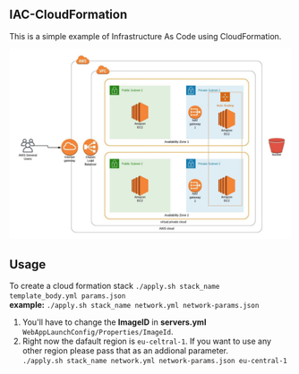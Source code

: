 ## IAC-CloudFormation
This is a simple example of Infrastructure As Code using CloudFormation.

![Infrastructure](/infrastructure.jpeg)

## Usage
To create a cloud formation stack
`./apply.sh stack_name template_body.yml params.json`\
**example:**
`./apply.sh stack_name network.yml network-params.json` 


1. You'll have to change the **ImageID** in **servers.yml** `WebAppLaunchConfig/Properties/ImageId`.
2. Right now the dafault region is `eu-celtral-1`. If you want to use any other region please pass that as an addional parameter. \
`./apply.sh stack_name network.yml network-params.json eu-central-1` 

